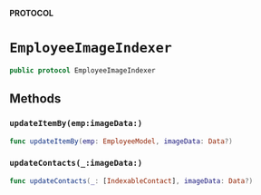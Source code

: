 **PROTOCOL**

# `EmployeeImageIndexer`

```swift
public protocol EmployeeImageIndexer
```

## Methods
### `updateItemBy(emp:imageData:)`

```swift
func updateItemBy(emp: EmployeeModel, imageData: Data?)
```

### `updateContacts(_:imageData:)`

```swift
func updateContacts(_: [IndexableContact], imageData: Data?)
```
